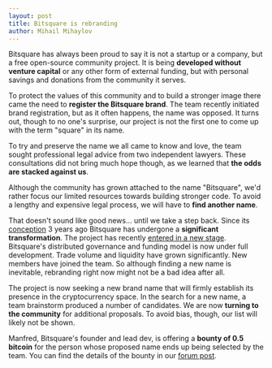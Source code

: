 ```yaml
---
layout: post
title: Bitsquare is rebranding
author: Mihail Mihaylov
---
```

Bitsquare has always been proud to say it is not a startup or a company, but a free open-source community project. It is being **developed without venture capital** or any other form of external funding, but with personal savings and donations from the community it serves.

To protect the values of this community and to build a stronger image there came the need to **register the Bitsquare brand**. The team recently initiated brand registration, but as it often happens, the name was opposed. It turns out, though to no one's surprise, our project is not the first one to come up with the term "square" in its name.

To try and preserve the name we all came to know and love, the team sought professional legal advice from two independent lawyers. These consultations did not bring much hope though, as we learned that **the odds are stacked against us**.

Although the community has grown attached to the name "Bitsquare", we'd rather focus our limited resources towards building stronger code. To avoid a lengthy and expensive legal process, we will have to **find another name**.

That doesn't sound like good news… until we take a step back. Since its [conception](/docs/exchange/whitepaper) 3 years ago Bitsquare has undergone a **significant transformation**. The project has recently [entered in a new stage](/blog/beta-version-launched/). Bitsquare's distributed governance and funding model is now under full development. Trade volume and liquidity have grown significantly. New members have joined the team. So although finding a new name is inevitable, rebranding right now might not be a bad idea after all.

The project is now seeking a new brand name that will firmly establish its presence in the cryptocurrency space. In the search for a new name, a team brainstorm produced a number of candidates. We are now **turning to the community** for additional proposals. To avoid bias, though, our list will likely not be shown.

Manfred, Bitsquare's founder and lead dev, is offering a **bounty of 0.5 bitcoin** for the person whose proposed name ends up being selected by the team. You can find the details of the bounty in our [forum post](https://forum.bitsquare.io/t/bitsquare-bounty-0-5-btc-for-new-brand-name/1133).

